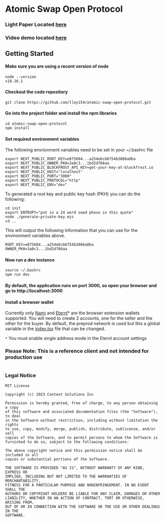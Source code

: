 # Atomic Swap Open Protocol
### Light Paper Located [here](https://github.com/lley154/atomic-swap-open-protocol/blob/main/docs/Atomic-Swap-Open-Protocol-1.0.pdf)
### Video demo located [here](https://youtu.be/qy1gFzZeE3o)
##
## Getting Started
#### Make sure you are using a recent version of node
```
node --version
v18.16.1
```
#### Checkout the code repository
```
git clone https://github.com/lley154/atomic-swap-open-protocol.git
```

#### Go into the project folder and install the npm libraries
```
cd atomic-swap-open-protocol
npm install
```
#### Set required environment variables
The following envrionment variables need to be set in your ~/.bashrc file
```
export NEXT_PUBLIC_ROOT_KEY=e875684...a254e6cb6754b3866a0ba
export NEXT_PUBLIC_OWNER_PKH=3a0c3...1bd2d766aa
export NEXT_PUBLIC_BLOCKFROST_API_KEY=get-your-key-at-blockfrost.io
export NEXT_PUBLIC_HOST="localhost"
export NEXT_PUBLIC_PORT="3000"
export NEXT_PUBLIC_PROTOCOL="http"
export NEXT_PUBLIC_ENV="dev"

```
To generated a root key and public key hash (PKH) you can do the following:
```
cd init
export ENTROPY="put in a 24 word seed phase in this quote"
node ./generate-private-key.mjs
cd ..
```
This will output the following information that you can use for the environment variables above.
```
ROOT_KEY=e875684...a254e6cb6754b3866a0ba
OWNER_PKH=3a0c3...1bd2d766aa
```

#### Now run a dev instance
```
source ~/.bashrc
npm run dev
```
#### By default, the application runs on port 3000, so open your browser and go to http://localhost:3000

#### Install a browser wallet
Currently only [Nami](https://chrome.google.com/webstore/detail/nami/lpfcbjknijpeeillifnkikgncikgfhdo) and [Eternl](https://chrome.google.com/webstore/detail/eternl/kmhcihpebfmpgmihbkipmjlmmioameka)* are the browser extension wallets supported.  You will need to create 2 accounts, one for the seller and the other for the buyer.  By default, the preprod network is used but this a global variable in the [index.tsx](https://github.com/lley154/atomic-swap-open-protocol/blob/main/pages/index.tsx) file that can be changed.

```*``` You must enable single address mode in the Eternl account settings


### Please Note: This is a reference client and not intended for production use
#

### Legal Notice
```
MIT License

Copyright (c) 2023 Context Solutions Inc

Permission is hereby granted, free of charge, to any person obtaining a copy
of this software and associated documentation files (the "Software"), to deal
in the Software without restriction, including without limitation the rights
to use, copy, modify, merge, publish, distribute, sublicense, and/or sell
copies of the Software, and to permit persons to whom the Software is
furnished to do so, subject to the following conditions:

The above copyright notice and this permission notice shall be included in all
copies or substantial portions of the Software.

THE SOFTWARE IS PROVIDED "AS IS", WITHOUT WARRANTY OF ANY KIND, EXPRESS OR
IMPLIED, INCLUDING BUT NOT LIMITED TO THE WARRANTIES OF MERCHANTABILITY,
FITNESS FOR A PARTICULAR PURPOSE AND NONINFRINGEMENT. IN NO EVENT SHALL THE
AUTHORS OR COPYRIGHT HOLDERS BE LIABLE FOR ANY CLAIM, DAMAGES OR OTHER
LIABILITY, WHETHER IN AN ACTION OF CONTRACT, TORT OR OTHERWISE, ARISING FROM,
OUT OF OR IN CONNECTION WITH THE SOFTWARE OR THE USE OR OTHER DEALINGS IN THE
SOFTWARE.
```

